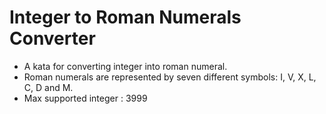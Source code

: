 # Integer to Roman Numerals Converter

- A kata for converting integer into roman numeral.
- Roman numerals are represented by seven different symbols: I, V, X, L, C, D and M.
- Max supported integer : 3999